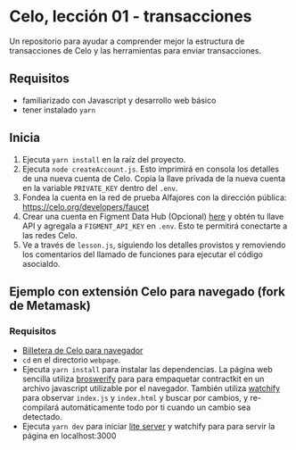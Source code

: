 # Celo, lección 01 - transacciones

Un repositorio para ayudar a comprender mejor la estructura de transacciones de Celo y las herramientas para enviar transacciones.

## Requisitos

- familiarizado con Javascript y desarrollo web básico
- tener instalado `yarn`

## Inicia

1. Ejecuta `yarn install` en la raíz del proyecto.
2. Ejecuta `node createAccount.js`. Esto imprimirá en consola los detalles de una nueva cuenta de Celo. Copia la llave privada de la nueva cuenta en la variable `PRIVATE_KEY` dentro del `.env`.
3. Fondea la cuenta en la red de prueba Alfajores con la dirección pública: https://celo.org/developers/faucet
4. Crear una cuenta en Figment Data Hub (Opcional) [here](https://figment.io/datahub/celo/) y obtén tu llave API y agregala a `FIGMENT_API_KEY` en `.env`. Esto te permitirá conectarte a las redes Celo.
5. Ve a través de `lesson.js`, siguiendo los detalles provistos y removiendo los comentarios del llamado de funciones para ejecutar el código asocialdo.

## Ejemplo con extensión Celo para navegado (fork de Metamask)

### Requisitos

- [Billetera de Celo para navegador](https://chrome.google.com/webstore/detail/celoextensionwallet/kkilomkmpmkbdnfelcpgckmpcaemjcdh)
- `cd` en el directorio `webpage`.
- Ejecuta `yarn install` para instalar las dependencias. La página web sencilla utiliza [broswerify](http://browserify.org/) para para empaquetar contractkit en un archivo javascript utilizable por el navegador. También utiliza [watchify](https://www.npmjs.com/package/watchify) para observar `index.js` y `index.html` y buscar por cambios, y re-compilará automáticamente todo por ti cuando un cambio sea detectado.
- Ejecuta `yarn dev` para iniciar [lite server](https://www.npmjs.com/package/lite-server) y watchify para para servir la página en localhost:3000
